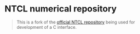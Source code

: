 # NTCL numerical repository

> This is a fork of the [official NTCL repository](https://gitlab.com/ntcl/ntcl) being used for development of a C interface.

